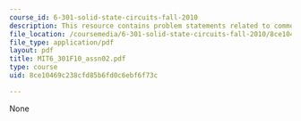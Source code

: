```yaml
---
course_id: 6-301-solid-state-circuits-fall-2010
description: This resource contains problem statements related to common emitter amplifier.
file_location: /coursemedia/6-301-solid-state-circuits-fall-2010/8ce10469c238cfd85b6fd0c6ebf6f73c_MIT6_301F10_assn02.pdf
file_type: application/pdf
layout: pdf
title: MIT6_301F10_assn02.pdf
type: course
uid: 8ce10469c238cfd85b6fd0c6ebf6f73c

---
```

None